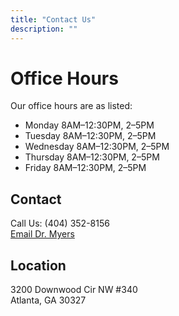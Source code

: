 ```yaml
---
title: "Contact Us"
description: ""
---
```


# Office Hours

Our office hours are as listed:

* Monday 8AM–12:30PM, 2–5PM
* Tuesday 8AM–12:30PM, 2–5PM
* Wednesday 8AM–12:30PM, 2–5PM
* Thursday 8AM–12:30PM, 2–5PM
* Friday 8AM–12:30PM, 2–5PM
  
## Contact 

Call Us: (404) 352-8156  
<a title="Dr. Thomas Myers" href="mailto:ksettlesmsmoc@gmail.com">Email Dr. Myers</a>

## Location

3200 Downwood Cir NW #340  
Atlanta, GA 30327
